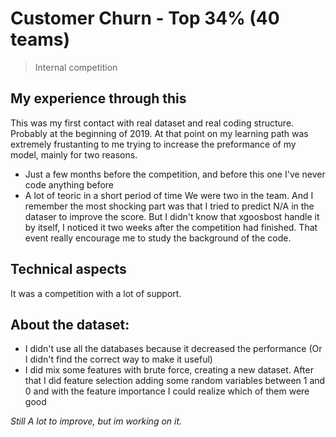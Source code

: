 # Customer Churn - Top 34% (40 teams)
> Internal competition

## My experience through this
This was my first contact with real dataset and real coding structure. Probably at the beginning of 2019. At that point on my learning path was extremely frustanting
to me trying to increase the preformance of my model, mainly for two reasons.
- Just a few months before the competition, and before this one I've never code anything before
- A lot of teoric in a short period of time
We were two in the team. And I remember the most shocking part was that I tried to predict N/A in the dataser to improve the score. But I didn't know
that xgoosbost handle it by itself, I noticed it two weeks after the competition had finished. That event really encourage me to study the background of the code.

## Technical aspects
It was a competition with a lot of support.

## About the dataset:
- I didn't use all the databases because it decreased the performance (Or I didn't find the correct way to make it useful)
- I did mix some features with brute force, creating a new dataset. After that I did feature selection adding some random variables between 1 and 0 and with the feature
importance I could realize which of them were good

*Still A lot to improve, but im working on it.*
